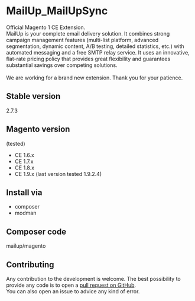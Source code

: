 MailUp_MailUpSync
=================
Official Magento 1 CE Extension.<br />
MailUp is your complete email delivery solution. It combines strong campaign management features (multi-list platform, advanced segmentation, dynamic content, A/B testing, detailed statistics, etc.) with automated messaging and a free SMTP relay service. It uses an innovative, flat-rate pricing policy that provides great flexibility and guarantees substantial savings over competing solutions.
<br /><br />
We are working for a brand new extension. Thank you for your patience.

## Stable version
2.7.3

## Magento version

(tested)
- CE 1.6.x
- CE 1.7.x
- CE 1.8.x
- CE 1.9.x (last version tested 1.9.2.4)

## Install via
- composer
- modman

## Composer code
mailup/magento

## Contributing

Any contribution to the development is welcome. The best possibility to provide any code is to open a [pull request on GitHub](https://help.github.com/articles/using-pull-requests).
<br />
You can also open an issue to advice any kind of error.